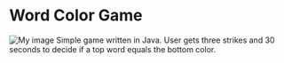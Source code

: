 # Word Color Game
![My image](rorduno.github.com/word-color-game/img/shot1.png)
Simple game written in Java. User gets three strikes and 30 seconds to decide if a top word equals the bottom color.

